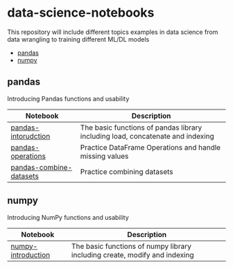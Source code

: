 # data-science-notebooks
This repository will include different topics examples in data science from data wrangling to training different ML/DL models

* [pandas](#pandas)
* [numpy](#numpy)

## pandas

Introducing Pandas functions and usability

| Notebook  | Description  |
|---|---|
| [pandas-intorudction](https://github.com/TomerGoldfeder/data-science-notebooks/blob/main/pandas/pandas_introduction.ipynb)  | The basic functions of pandas library including load, concatenate and indexing  |
| [pandas-operations](https://github.com/TomerGoldfeder/data-science-notebooks/blob/main/pandas/pandas_operations_missing_values.ipynb)  | Practice DataFrame Operations and handle missing values  |
| [pandas-combine-datasets](https://github.com/TomerGoldfeder/data-science-notebooks/blob/main/pandas/pandas_combining_datasets.ipynb)  | Practice combining datasets  |

## numpy

Introducing NumPy functions and usability

| Notebook  | Description  |
|---|---|
| [numpy-introduction]()  | The basic functions of numpy library including create, modify and indexing  |
